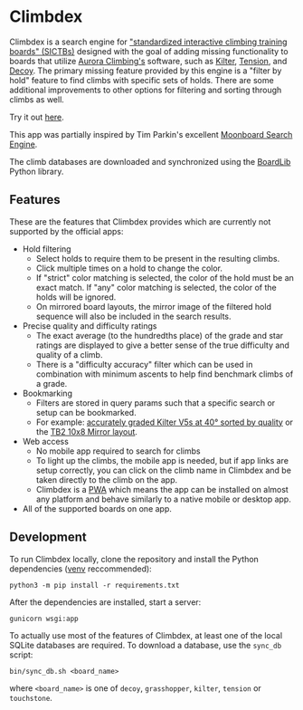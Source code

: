 # Climbdex

Climbdex is a search engine for ["standardized interactive climbing training boards" (SICTBs)](https://gearjunkie.com/climbing/kilter-moon-grasshopper-more-interactive-climbing-training-boards-explained) designed with the goal of adding missing functionality to boards that utilize [Aurora Climbing's](https://auroraclimbing.com/) software, such as [Kilter](https://settercloset.com/pages/the-kilter-board), 
[Tension](https://tensionclimbing.com/product/tension-board-sets/), and [Decoy](https://decoy-holds.com/pages/decoy-board). The primary missing feature provided by this engine is a "filter by hold" feature to find climbs with specific sets of holds. There are some additional improvements to other options for filtering and sorting through climbs as well.

Try it out [here](https://climbdex.com/).

This app was partially inspired by Tim Parkin's excellent [Moonboard Search Engine](http://mb.timparkin.net/).

The climb databases are downloaded and synchronized using the [BoardLib](https://github.com/lemeryfertitta/BoardLib) Python library. 

## Features

These are the features that Climbdex provides which are currently not supported by the official apps:

- Hold filtering
  - Select holds to require them to be present in the resulting climbs.
  - Click multiple times on a hold to change the color.
  - If "strict" color matching is selected, the color of the hold must be an exact match. If "any" color matching is selected, the color of the holds will be ignored.
  - On mirrored board layouts, the mirror image of the filtered hold sequence will also be included in the search results.
- Precise quality and difficulty ratings
  - The exact average (to the hundredths place) of the grade and star ratings are displayed to give a better sense of the true difficulty and quality of a climb.
  - There is a "difficulty accuracy" filter which can be used in combination with minimum ascents to help find benchmark climbs of a grade.
- Bookmarking
  - Filters are stored in query params such that a specific search or setup can be bookmarked.
  - For example: [accurately graded Kilter V5s at 40° sorted by quality](https://climbdex.fly.dev/results?angle=40&minAscents=100&minRating=1.0&minGrade=20&maxGrade=20&gradeAccuracy=0.05&sortBy=quality&sortOrder=desc&holds=&mirroredHolds=&%3Fangle=40&minAscents=200&minRating=1.0&minGrade=20&maxGrade=21&sortBy=quality&sortOrder=desc&holds=&board=kilter&layout=1&size=10&set=1&set=20&roleMatch=strict&roleMatch=strict) or the [TB2 10x8 Mirror layout](https://climbdex.fly.dev/filter?board=tension&layout=10&size=9&set=12&set=13).
- Web access
  - No mobile app required to search for climbs
  - To light up the climbs, the mobile app is needed, but if app links are setup correctly, you can click on the climb name in Climbdex and be taken directly to the climb on the app.
  - Climbdex is a [PWA](https://developer.mozilla.org/en-US/docs/Web/Progressive_web_apps) which means the app can be installed on almost any platform and behave similarly to a native mobile or desktop app.
- All of the supported boards on one app.

## Development

To run Climbdex locally, clone the repository and install the Python dependencies ([venv](https://docs.python.org/3/library/venv.html) reccommended):

```
python3 -m pip install -r requirements.txt
```

After the dependencies are installed, start a server:

```
gunicorn wsgi:app
```

To actually use most of the features of Climbdex, at least one of the local SQLite databases are required. To download a database, use the `sync_db` script:

```
bin/sync_db.sh <board_name>
```

where `<board_name>` is one of `decoy`, `grasshopper`, `kilter`, `tension` or `touchstone`.
